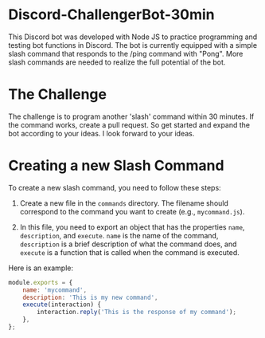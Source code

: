 # Discord-ChallengerBot-30min
This Discord bot was developed with Node JS to practice programming and testing bot functions in Discord. The bot is currently equipped with a simple slash command that responds to the /ping command with "Pong". More slash commands are needed to realize the full potential of the bot.

# The Challenge
The challenge is to program another 'slash' command within 30 minutes. If the command works, create a pull request. So get started and expand the bot according to your ideas. I look forward to your ideas.

# Creating a new Slash Command
To create a new slash command, you need to follow these steps:

1. Create a new file in the `commands` directory. The filename should correspond to the command you want to create (e.g., `mycommand.js`).

2. In this file, you need to export an object that has the properties `name`, `description`, and `execute`. `name` is the name of the command, `description` is a brief description of what the command does, and `execute` is a function that is called when the command is executed.

Here is an example:

```javascript
module.exports = {
    name: 'mycommand',
    description: 'This is my new command',
    execute(interaction) {
        interaction.reply('This is the response of my command');
    },
};